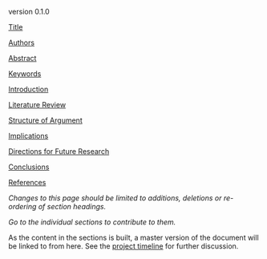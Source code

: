 version 0.1.0

[Title](https://github.com/ASU-CPI/honest-pi/blob/master/article/title.md)

[Authors](https://github.com/ASU-CPI/honest-pi/blob/master/article/authors.md)

[Abstract](https://github.com/ASU-CPI/honest-pi/blob/master/article/abstract.md)

[Keywords](https://github.com/ASU-CPI/honest-pi/blob/master/article/keywords.md)

[Introduction](https://github.com/ASU-CPI/honest-pi/blob/master/article/introduction.md)

[Literature Review](https://github.com/ASU-CPI/honest-pi/blob/master/article/litreview.md)

[Structure of Argument](https://github.com/ASU-CPI/honest-pi/blob/master/article/argument.md)

[Implications](https://github.com/ASU-CPI/honest-pi/blob/master/article/implications.md)

[Directions for Future Research](https://github.com/ASU-CPI/honest-pi/blob/master/article/future.md)

[Conclusions](https://github.com/ASU-CPI/honest-pi/blob/master/article/conclusion.md)

[References](https://github.com/ASU-CPI/honest-pi/blob/master/article/references.md)

*Changes to this page should be limited to additions, deletions or re-ordering of section headings.*

*Go to the individual sections to contribute to them.*

As the content in the sections is built, a master version of the document will be linked to from here. See the [project timeline](https://github.com/ASU-CPI/honest-pi/blob/master/timeline.md) for further discussion.
